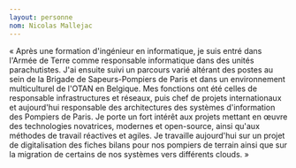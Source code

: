 ```yaml
---
layout: personne
nom: Nicolas Mallejac
---
```

« Après une formation d'ingénieur en informatique, je suis entré dans l'Armée de Terre comme responsable informatique dans des unités parachutistes. J'ai ensuite suivi un parcours varié altérant des postes au sein de la Brigade de Sapeurs-Pompiers de Paris et dans un environnement multiculturel de l'OTAN en Belgique. Mes fonctions ont été celles de responsable infrastructures et réseaux, puis chef de projets internationaux et aujourd'hui responsable des architectures des systèmes d'information des Pompiers de Paris. Je porte un fort intérêt aux projets mettant en œuvre des technologies novatrices, modernes et open-source, ainsi qu'aux méthodes de travail réactives et agiles. Je travaille aujourd'hui sur un projet de digitalisation des fiches bilans pour nos pompiers de terrain ainsi que sur la migration de certains de nos systèmes vers différents clouds. »
